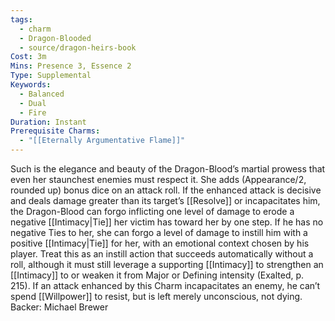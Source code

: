 ```yaml
---
tags:
  - charm
  - Dragon-Blooded
  - source/dragon-heirs-book
Cost: 3m
Mins: Presence 3, Essence 2
Type: Supplemental
Keywords:
  - Balanced
  - Dual
  - Fire
Duration: Instant
Prerequisite Charms:
  - "[[Eternally Argumentative Flame]]"
---
```

Such is the elegance and beauty of the Dragon-Blood’s martial prowess that even her staunchest enemies must respect it. She adds (Appearance/2, rounded up) bonus dice on an attack roll. If the enhanced attack is decisive and deals damage greater than its target’s [[Resolve]] or incapacitates him, the Dragon-Blood can forgo inflicting one level of damage to erode a negative [[Intimacy|Tie]] her victim has toward her by one step. If he has no negative Ties to her, she can forgo a level of damage to instill him with a positive [[Intimacy|Tie]] for her, with an emotional context chosen by his player. Treat this as an instill action that succeeds automatically without a roll, although it must still leverage a supporting [[Intimacy]] to strengthen an [[Intimacy]] to or weaken it from Major or Defining intensity (Exalted, p. 215). If an attack enhanced by this Charm incapacitates an enemy, he can’t spend [[Willpower]] to resist, but is left merely unconscious, not dying.
Backer: Michael Brewer
